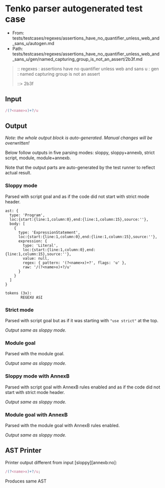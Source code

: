 # Tenko parser autogenerated test case

- From: tests/testcases/regexes/assertions_have_no_quantifier_unless_web_and_sans_u/autogen.md
- Path: tests/testcases/regexes/assertions_have_no_quantifier_unless_web_and_sans_u/gen/named_capturing_group_is_not_an_assert/2b3f.md

> :: regexes : assertions have no quantifier unless web and sans u : gen : named capturing group is not an assert
>
> ::> 2b3f

## Input


`````js
/(?<name>x)+?/u
`````

## Output

_Note: the whole output block is auto-generated. Manual changes will be overwritten!_

Below follow outputs in five parsing modes: sloppy, sloppy+annexb, strict script, module, module+annexb.

Note that the output parts are auto-generated by the test runner to reflect actual result.

### Sloppy mode

Parsed with script goal and as if the code did not start with strict mode header.

`````
ast: {
  type: 'Program',
  loc:{start:{line:1,column:0},end:{line:1,column:15},source:''},
  body: [
    {
      type: 'ExpressionStatement',
      loc:{start:{line:1,column:0},end:{line:1,column:15},source:''},
      expression: {
        type: 'Literal',
        loc:{start:{line:1,column:0},end:{line:1,column:15},source:''},
        value: null,
        regex: { pattern: '(?<name>x)+?', flags: 'u' },
        raw: '/(?<name>x)+?/u'
      }
    }
  ]
}

tokens (3x):
       REGEXU ASI
`````

### Strict mode

Parsed with script goal but as if it was starting with `"use strict"` at the top.

_Output same as sloppy mode._

### Module goal

Parsed with the module goal.

_Output same as sloppy mode._

### Sloppy mode with AnnexB

Parsed with script goal with AnnexB rules enabled and as if the code did not start with strict mode header.

_Output same as sloppy mode._

### Module goal with AnnexB

Parsed with the module goal with AnnexB rules enabled.

_Output same as sloppy mode._

## AST Printer

Printer output different from input [sloppy][annexb:no]:

````js
/(?<name>x)+?/u;
````

Produces same AST
